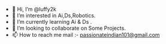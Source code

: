 - 👋 Hi, I’m @luffy2k
- 👀 I’m interested in Ai,Ds,Robotics.
- 🌱 I’m currently learning Ai & Ds .
- 💞️ I’m looking to collaborate on Some Projects. 
- 📫 How to reach me 
mail :- passionateindian101@gmail.com

<!---
luffy2k/luffy2k is a ✨ special ✨ repository because its `README.md` (this file) appears on your GitHub profile.
You can click the Preview link to take a look at your changes.
--->
